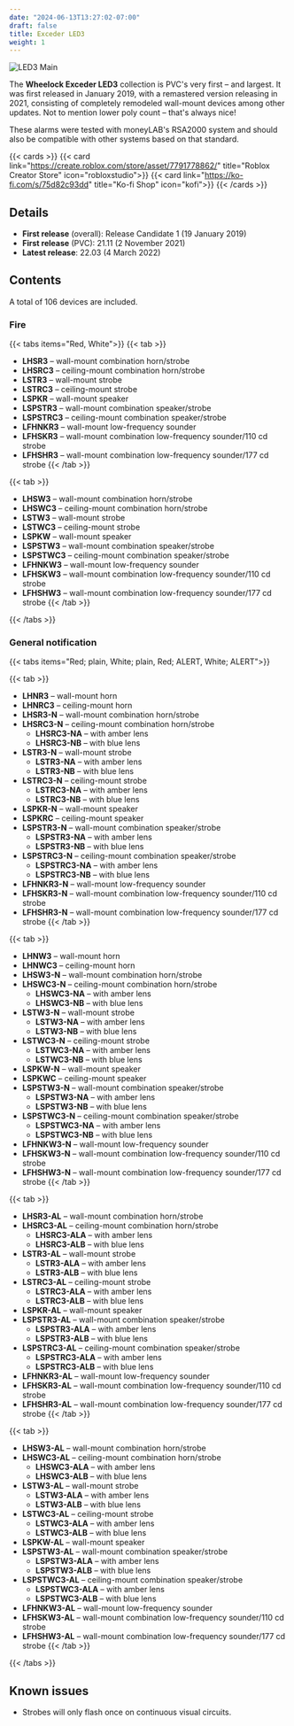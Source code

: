 ```yaml
---
date: "2024-06-13T13:27:02-07:00"
draft: false
title: Exceder LED3
weight: 1
---
```


![LED3 Main](/images/main_led3.webp)

The **Wheelock Exceder LED3** collection is PVC's very first – and largest. It was first released in January 2019, with a remastered version releasing in 2021, consisting of completely remodeled wall-mount devices among other updates. Not to mention lower poly count – that's always nice!

These alarms were tested with moneyLAB's RSA2000 system and should also be compatible with other systems based on that standard.

{{< cards >}}
    {{< card link="https://create.roblox.com/store/asset/7791778862/" title="Roblox Creator Store" icon="robloxstudio">}}
    {{< card link="https://ko-fi.com/s/75d82c93dd" title="Ko-fi Shop" icon="kofi">}}
{{< /cards >}}

## Details

* **First release** (overall): Release Candidate 1 (19 January 2019)
* **First release** (PVC): 21.11 (2 November 2021)
* **Latest release**: 22.03 (4 March 2022)

## Contents

A total of 106 devices are included.

### Fire

{{< tabs items="Red, White">}}
{{< tab >}}
* **LHSR3** – wall-mount combination horn/strobe
* **LHSRC3** – ceiling-mount combination horn/strobe
* **LSTR3** – wall-mount strobe
* **LSTRC3** – ceiling-mount strobe
* **LSPKR** – wall-mount speaker
* **LSPSTR3** – wall-mount combination speaker/strobe
* **LSPSTRC3** – ceiling-mount combination speaker/strobe
* **LFHNKR3** – wall-mount low-frequency sounder
* **LFHSKR3** – wall-mount combination low-frequency sounder/110 cd strobe
* **LFHSHR3** – wall-mount combination low-frequency sounder/177 cd strobe
{{< /tab >}}

{{< tab >}}
* **LHSW3** – wall-mount combination horn/strobe
* **LHSWC3** – ceiling-mount combination horn/strobe
* **LSTW3** – wall-mount strobe
* **LSTWC3** – ceiling-mount strobe
* **LSPKW** – wall-mount speaker
* **LSPSTW3** – wall-mount combination speaker/strobe
* **LSPSTWC3** – ceiling-mount combination speaker/strobe
* **LFHNKW3** – wall-mount low-frequency sounder
* **LFHSKW3** – wall-mount combination low-frequency sounder/110 cd strobe
* **LFHSHW3** – wall-mount combination low-frequency sounder/177 cd strobe
{{< /tab >}}

{{< /tabs >}}

### General notification

{{< tabs items="Red; plain, White; plain, Red; ALERT, White; ALERT">}}

{{< tab >}}
* **LHNR3** – wall-mount horn
* **LHNRC3** – ceiling-mount horn
* **LHSR3-N** – wall-mount combination horn/strobe
* **LHSRC3-N** – ceiling-mount combination horn/strobe
    * **LHSRC3-NA** – with amber lens
    * **LHSRC3-NB** – with blue lens 
* **LSTR3-N** – wall-mount strobe
    * **LSTR3-NA** – with amber lens
    * **LSTR3-NB** – with blue lens 
* **LSTRC3-N** – ceiling-mount strobe
    * **LSTRC3-NA** – with amber lens
    * **LSTRC3-NB** – with blue lens 
* **LSPKR-N** – wall-mount speaker
* **LSPKRC** – ceiling-mount speaker
* **LSPSTR3-N** – wall-mount combination speaker/strobe
    * **LSPSTR3-NA** – with amber lens
    * **LSPSTR3-NB** – with blue lens
* **LSPSTRC3-N** – ceiling-mount combination speaker/strobe
    * **LSPSTRC3-NA** – with amber lens
    * **LSPSTRC3-NB** – with blue lens
* **LFHNKR3-N** – wall-mount low-frequency sounder
* **LFHSKR3-N** – wall-mount combination low-frequency sounder/110 cd strobe
* **LFHSHR3-N** – wall-mount combination low-frequency sounder/177 cd strobe
{{< /tab >}}

{{< tab >}}
* **LHNW3** – wall-mount horn
* **LHNWC3** – ceiling-mount horn
* **LHSW3-N** – wall-mount combination horn/strobe
* **LHSWC3-N** – ceiling-mount combination horn/strobe
    * **LHSWC3-NA** – with amber lens
    * **LHSWC3-NB** – with blue lens 
* **LSTW3-N** – wall-mount strobe
    * **LSTW3-NA** – with amber lens
    * **LSTW3-NB** – with blue lens 
* **LSTWC3-N** – ceiling-mount strobe
    * **LSTWC3-NA** – with amber lens
    * **LSTWC3-NB** – with blue lens 
* **LSPKW-N** – wall-mount speaker
* **LSPKWC** – ceiling-mount speaker
* **LSPSTW3-N** – wall-mount combination speaker/strobe
    * **LSPSTW3-NA** – with amber lens
    * **LSPSTW3-NB** – with blue lens
* **LSPSTWC3-N** – ceiling-mount combination speaker/strobe
    * **LSPSTWC3-NA** – with amber lens
    * **LSPSTWC3-NB** – with blue lens
* **LFHNKW3-N** – wall-mount low-frequency sounder
* **LFHSKW3-N** – wall-mount combination low-frequency sounder/110 cd strobe
* **LFHSHW3-N** – wall-mount combination low-frequency sounder/177 cd strobe
{{< /tab >}}

{{< tab >}}
* **LHSR3-AL** – wall-mount combination horn/strobe
* **LHSRC3-AL** – ceiling-mount combination horn/strobe
    * **LHSRC3-ALA** – with amber lens
    * **LHSRC3-ALB** – with blue lens 
* **LSTR3-AL** – wall-mount strobe
    * **LSTR3-ALA** – with amber lens
    * **LSTR3-ALB** – with blue lens 
* **LSTRC3-AL** – ceiling-mount strobe
    * **LSTRC3-ALA** – with amber lens
    * **LSTRC3-ALB** – with blue lens 
* **LSPKR-AL** – wall-mount speaker
* **LSPSTR3-AL** – wall-mount combination speaker/strobe
    * **LSPSTR3-ALA** – with amber lens
    * **LSPSTR3-ALB** – with blue lens 
* **LSPSTRC3-AL** – ceiling-mount combination speaker/strobe
    * **LSPSTRC3-ALA** – with amber lens
    * **LSPSTRC3-ALB** – with blue lens 
* **LFHNKR3-AL** – wall-mount low-frequency sounder
* **LFHSKR3-AL** – wall-mount combination low-frequency sounder/110 cd strobe
* **LFHSHR3-AL** – wall-mount combination low-frequency sounder/177 cd strobe
{{< /tab >}}

{{< tab >}}
* **LHSW3-AL** – wall-mount combination horn/strobe
* **LHSWC3-AL** – ceiling-mount combination horn/strobe
    * **LHSWC3-ALA** – with amber lens
    * **LHSWC3-ALB** – with blue lens 
* **LSTW3-AL** – wall-mount strobe
    * **LSTW3-ALA** – with amber lens
    * **LSTW3-ALB** – with blue lens 
* **LSTWC3-AL** – ceiling-mount strobe
    * **LSTWC3-ALA** – with amber lens
    * **LSTWC3-ALB** – with blue lens 
* **LSPKW-AL** – wall-mount speaker
* **LSPSTW3-AL** – wall-mount combination speaker/strobe
    * **LSPSTW3-ALA** – with amber lens
    * **LSPSTW3-ALB** – with blue lens
* **LSPSTWC3-AL** – ceiling-mount combination speaker/strobe
    * **LSPSTWC3-ALA** – with amber lens
    * **LSPSTWC3-ALB** – with blue lens
* **LFHNKW3-AL** – wall-mount low-frequency sounder
* **LFHSKW3-AL** – wall-mount combination low-frequency sounder/110 cd strobe
* **LFHSHW3-AL** – wall-mount combination low-frequency sounder/177 cd strobe
{{< /tab >}}

{{< /tabs >}}

## Known issues
* Strobes will only flash once on continuous visual circuits.